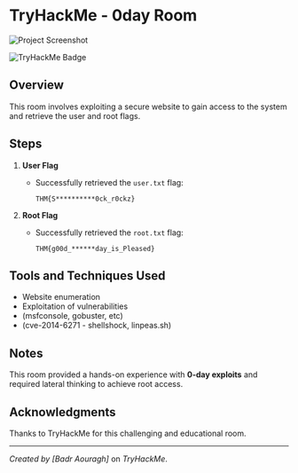# TryHackMe - 0day Room

![Project Screenshot](result.png)

![TryHackMe Badge](https://tryhackme.com/api/v2/badges/public-profile?userPublicId=3792673)


## Overview
This room involves exploiting a secure website to gain access to the system and retrieve the user and root flags.

## Steps
1. **User Flag**
   - Successfully retrieved the `user.txt` flag:
     ```
     THM{S**********0ck_r0ckz}
     ```

2. **Root Flag**
   - Successfully retrieved the `root.txt` flag:
     ```
     THM{g00d_******day_is_Pleased}
     ```

## Tools and Techniques Used
- Website enumeration
- Exploitation of vulnerabilities
- (msfconsole, gobuster, etc)
- (cve-2014-6271 - shellshock, linpeas.sh)

## Notes
This room provided a hands-on experience with **0-day exploits** and required lateral thinking to achieve root access.

## Acknowledgments
Thanks to TryHackMe for this challenging and educational room.

---

*Created by [Badr Aouragh]* on *TryHackMe*.
